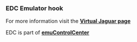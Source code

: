 ### EDC Emulator hook

For more information visit the [**Virtual Jaguar page**](https://github.com/PhoenixInteractiveNL/edc-masterhook/wiki/Emulator-virtualjaguar#menu)

EDC is part of [**emuControlCenter**](https://github.com/PhoenixInteractiveNL/emuControlCenter/wiki)
